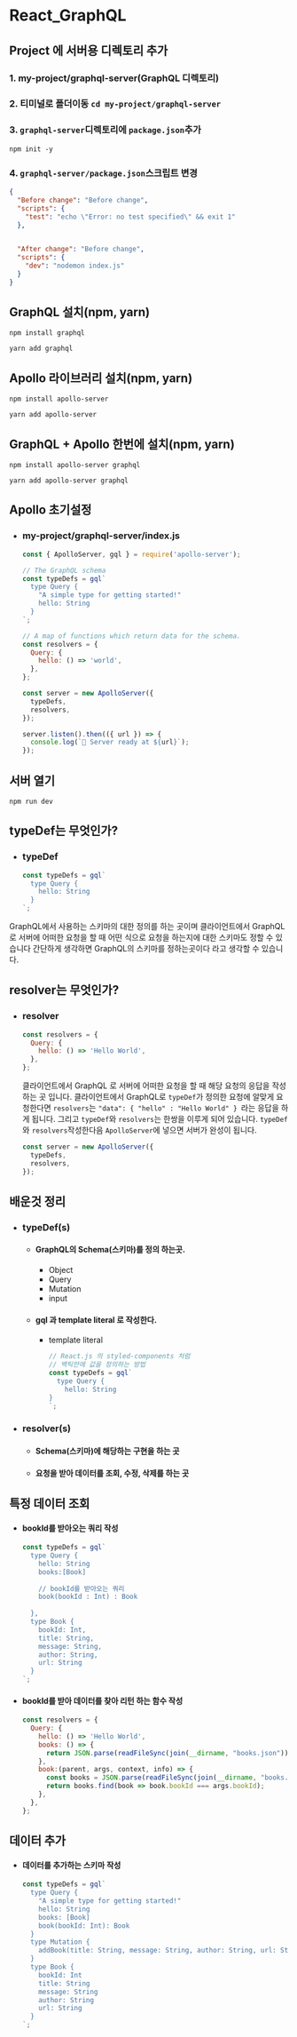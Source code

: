 # React_GraphQL

## Project 에 서버용 디렉토리 추가
### 1. my-project/graphql-server(GraphQL 디렉토리)
### 2. 티미널로 폴더이동 `cd my-project/graphql-server`
### 3. `graphql-server`디렉토리에 `package.json`추가
    npm init -y
### 4. `graphql-server/package.json`스크립트 변경
```json
{
  "Before change": "Before change",
  "scripts": {
    "test": "echo \"Error: no test specified\" && exit 1"
  },

  
  "After change": "Before change",
  "scripts": {
    "dev": "nodemon index.js"
  }
}
```
    

## GraphQL 설치(npm, yarn)
```shell
npm install graphql

yarn add graphql
```
## Apollo 라이브러리 설치(npm, yarn)
```shell
npm install apollo-server

yarn add apollo-server
```
## GraphQL + Apollo 한번에 설치(npm, yarn)
```shell
npm install apollo-server graphql

yarn add apollo-server graphql
```

## Apollo 초기설정
+ ### my-project/graphql-server/index.js
  ```javascript
  const { ApolloServer, gql } = require('apollo-server');
  
  // The GraphQL schema
  const typeDefs = gql`
    type Query {
      "A simple type for getting started!"
      hello: String
    }
  `;
  
  // A map of functions which return data for the schema.
  const resolvers = {
    Query: {
      hello: () => 'world',
    },
  };
  
  const server = new ApolloServer({
    typeDefs,
    resolvers,
  });
  
  server.listen().then(({ url }) => {
    console.log(`🚀 Server ready at ${url}`);
  });
  ```
  
## 서버 열기
```shell
npm run dev
```

## typeDef는 무엇인가?
+ ### typeDef
  ```javascript
  const typeDefs = gql`
    type Query {
      hello: String
    }
  `;
  ```
GraphQL에서 사용하는 스키마의 대한 정의를 하는 곳이며 클라이언트에서 GraphQL로
서버에 어떠한 요청을 할 때 어떤 식으로 요청을 하는지에 대한 스키마도 정할 수 있습니다
간단하게 생각하면 GraphQL의 스키마를 정하는곳이다 라고 생각할 수 있습니다.

## resolver는 무엇인가?
+ ### resolver
  ```javascript
  const resolvers = {
    Query: {
      hello: () => 'Hello World',
    },
  };
  ```
  클라이언트에서 GraphQL 로 서버에 어떠한 요청을 할 때 해당 요청의 응답을 작성하는
곳 입니다. 클라이언트에서 GraphQL로 `typeDef`가 정의한 요청에 알맞게 요청한다면
`resolvers`는 `"data": { "hello" : "Hello World" } `라는 응답을 하게 됩니다.
그리고 `typeDef`와 `resolvers`는 한쌍을 이루게 되어 있습니다.
`typeDef`와 `resolvers`작성한다음 `ApolloServer`에 넣으면 서버가 완성이 됩니다.

  ```javascript
  const server = new ApolloServer({
    typeDefs,
    resolvers,
  });
  ```

## 배운것 정리
+ ### typeDef(s)
  + #### GraphQL의 Schema(스키마)를 정의 하는곳.
    + Object
    + Query
    + Mutation
    + input
  + #### gql 과 template literal 로 작성한다.
    + template literal
      ```javascript
      // React.js 의 styled-components 처럼 
      // 백틱안에 값을 정의하는 방법
      const typeDefs = gql`
        type Query {
          hello: String
      }
      `;
      ```
+ ### resolver(s)
  + #### Schema(스키마)에 해당하는 구현을 하는 곳
  + #### 요청을 받아 데이터를 조회, 수정, 삭제를 하는 곳

## 특정 데이터 조회
+ #### bookId를 받아오는 쿼리 작성 
  ```javascript
  const typeDefs = gql`
    type Query {
      hello: String
      books:[Book]
      
      // bookId를 받아오는 쿼리
      book(bookId : Int) : Book
      
    },
    type Book {
      bookId: Int,
      title: String,
      message: String,
      author: String,
      url: String
    }
  `;
  ```
  
+ #### bookId를 받아 데이터를 찾아 리턴 하는 함수 작성
  ```javascript
  const resolvers = {
    Query: {
      hello: () => 'Hello World',
      books: () => {
        return JSON.parse(readFileSync(join(__dirname, "books.json")).toString());
      },
      book:(parent, args, context, info) => {
        const books = JSON.parse(readFileSync(join(__dirname, "books.json")).toString());
        return books.find(book => book.bookId === args.bookId);
      },
    },
  };
  ```
  
## 데이터 추가
+ #### 데이터를 추가하는 스키마 작성
  ```javascript
  const typeDefs = gql`
    type Query {
      "A simple type for getting started!"
      hello: String
      books: [Book]
      book(bookId: Int): Book
    }
    type Mutation {
      addBook(title: String, message: String, author: String, url: String): Book
    }
    type Book {
      bookId: Int
      title: String
      message: String
      author: String
      url: String
    }
  `;
  ```